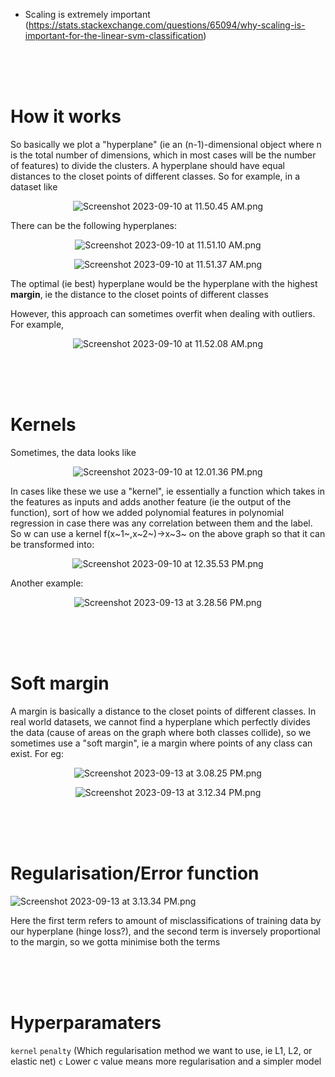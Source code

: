 - Scaling is extremely important (https://stats.stackexchange.com/questions/65094/why-scaling-is-important-for-the-linear-svm-classification)



<br><br><br>



# How it works

So basically we plot a "hyperplane" (ie an (n-1)-dimensional object where n is the total number of dimensions, which in most cases will be the number of features) to divide the clusters. A hyperplane should have equal distances to the closet points of different classes. So for example, in a dataset like

<center>

![Screenshot 2023-09-10 at 11.50.45 AM.png](../../_resources/Screenshot%202023-09-10%20at%2011.50.45%20AM.png)</center>

There can be the following hyperplanes:

<center>

![Screenshot 2023-09-10 at 11.51.10 AM.png](../../_resources/Screenshot%202023-09-10%20at%2011.51.10%20AM.png)

![Screenshot 2023-09-10 at 11.51.37 AM.png](../../_resources/Screenshot%202023-09-10%20at%2011.51.37%20AM.png)</center>


The optimal (ie best) hyperplane would be the hyperplane with the highest **margin**, ie the distance to the closet points of different classes

However, this approach can sometimes overfit when dealing with outliers. For example,

<center>

![Screenshot 2023-09-10 at 11.52.08 AM.png](../../_resources/Screenshot%202023-09-10%20at%2011.52.08%20AM.png)</center>



<br><br><br>



# Kernels

Sometimes, the data looks like

<center>

![Screenshot 2023-09-10 at 12.01.36 PM.png](../../_resources/Screenshot%202023-09-10%20at%2012.01.36%20PM.png)</center>

In cases like these we use a "kernel", ie essentially a function which takes in the features as inputs and adds another feature (ie the output of the function), sort of how we added polynomial features in polynomial regression in case there was any correlation between them and the label. So w can use a kernel f(x~1~,x~2~)->x~3~ on the above graph so that it can be transformed into:

<center>

![Screenshot 2023-09-10 at 12.35.53 PM.png](../../_resources/Screenshot%202023-09-10%20at%2012.35.53%20PM.png)</center>

Another example:

<center>

![Screenshot 2023-09-13 at 3.28.56 PM.png](../../_resources/Screenshot%202023-09-13%20at%203.28.56%20PM.png)</center>





<br><br><br>



# Soft margin

A margin is basically a distance to the closet points of different classes. In real world datasets, we cannot find a hyperplane which perfectly divides the data (cause of areas on the graph where both classes collide), so we sometimes use a "soft margin", ie a margin where points of any class can exist. For eg:

<center>

![Screenshot 2023-09-13 at 3.08.25 PM.png](../../_resources/Screenshot%202023-09-13%20at%203.08.25%20PM.png)

![Screenshot 2023-09-13 at 3.12.34 PM.png](../../_resources/Screenshot%202023-09-13%20at%203.12.34%20PM.png)

</center>



<br><br><br>



# Regularisation/Error function


![Screenshot 2023-09-13 at 3.13.34 PM.png](../../_resources/Screenshot%202023-09-13%20at%203.13.34%20PM.png)

Here the first term refers to amount of misclassifications of training data by our hyperplane (hinge loss?), and the second term is inversely proportional to the margin, so we gotta minimise both the terms



<br><br><br>



# Hyperparamaters

`kernel`
`penalty` (Which regularisation method we want to use, ie L1, L2, or elastic net)
`c` Lower c value means more regularisation and a simpler model





